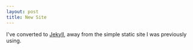 ```yaml
---
layout: post
title: New Site
---
```

I've converted to [Jekyll](https://github.com/mojombo/jekyll), away from the simple static site I was previously using.